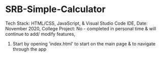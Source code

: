 # SRB-Simple-Calculator

Tech Stack:        HTML/CSS, JavaScript, & Visual Studio Code IDE,
Date:              November 2020,
College Project:   No - completed in personal time & will continue to add/ modify features,


1. Start by opening 'index.html' to start on the main page & to navigate through the app
